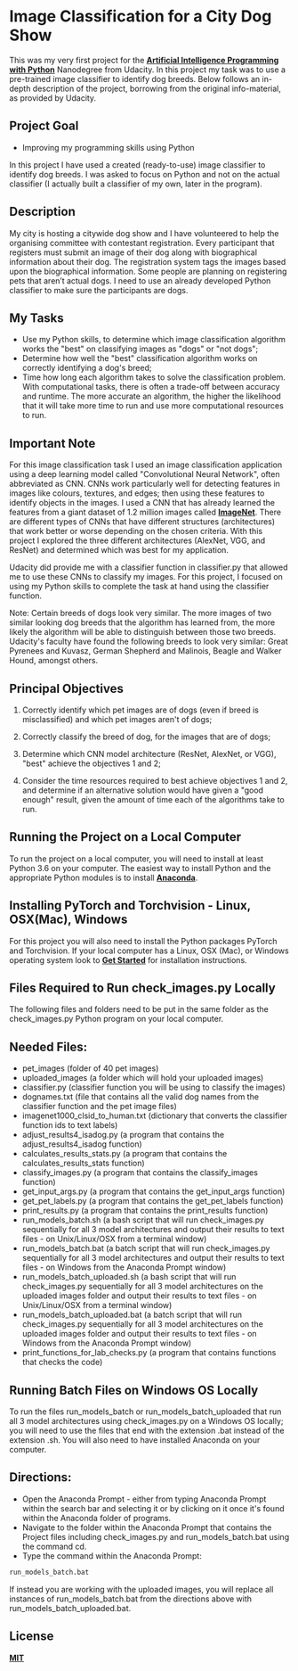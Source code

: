 # Image Classification for a City Dog Show

This was my very first project for the __[Artificial Intelligence Programming with Python](https://eu.udacity.com/course/ai-programming-python-nanodegree--nd089)__ Nanodegree from Udacity. In this project my task was to use a pre-trained image classifier to identify dog breeds. Below follows an in-depth description of the project, borrowing from the original info-material, as provided by Udacity.

## Project Goal

- Improving my programming skills using Python

In this project I have used a created (ready-to-use) image classifier to identify dog breeds. I was asked to focus on Python and not on the actual classifier (I actually built a classifier of my own, later in the program).

## Description

My city is hosting a citywide dog show and I have volunteered to help the organising committee with contestant registration. Every participant that registers must submit an image of their dog along with biographical information about their dog. The registration system tags the images based upon the biographical information. Some people are planning on registering pets that aren’t actual dogs. I need to use an already developed Python classifier to make sure the participants are dogs.

## My Tasks
- Use my Python skills, to determine which image classification algorithm works the "best" on classifying images as "dogs" or "not dogs";
- Determine how well the "best" classification algorithm works on correctly identifying a dog's breed;
- Time how long each algorithm takes to solve the classification problem. With computational tasks, there is often a trade-off between accuracy and runtime. The more accurate an algorithm, the higher the likelihood that it will take more time to run and use more computational resources to run.

## Important Note
For this image classification task I used an image classification application using a deep learning model called "Convolutional Neural Network", often abbreviated as CNN. CNNs work particularly well for detecting features in images like colours, textures, and edges; then using these features to identify objects in the images. I used a CNN that has already learned the features from a giant dataset of 1.2 million images called __[ImageNet](http://www.image-net.org)__. There are different types of CNNs that have different structures (architectures) that work better or worse depending on the chosen criteria. With this project I explored the three different architectures (AlexNet, VGG, and ResNet) and determined which was best for my application.

Udacity did provide me with a classifier function in classifier.py that allowed me to use these CNNs to classify my images. For this project, I focused on using my Python skills to complete the task at hand using the classifier function.

Note: Certain breeds of dogs look very similar. The more images of two similar looking dog breeds that the algorithm has learned from, the more likely the algorithm will be able to distinguish between those two breeds. Udacity's faculty have found the following breeds to look very similar: Great Pyrenees and Kuvasz, German Shepherd and Malinois, Beagle and Walker Hound, amongst others.

## Principal Objectives
1. Correctly identify which pet images are of dogs (even if breed is misclassified) and which pet images aren't of dogs;

2. Correctly classify the breed of dog, for the images that are of dogs;

3. Determine which CNN model architecture (ResNet, AlexNet, or VGG), "best" achieve the objectives 1 and 2;

4. Consider the time resources required to best achieve objectives 1 and 2, and determine if an alternative solution would have given a "good enough" result, given the amount of time each of the algorithms take to run.

## Running the Project on a Local Computer

To run the project on a local computer, you will need to install at least Python 3.6 on your computer. The easiest way to install Python and the appropriate Python modules is to install __[Anaconda](https://www.anaconda.com/download)__.

## Installing PyTorch and Torchvision - Linux, OSX(Mac), Windows

For this project you will also need to install the Python packages PyTorch and Torchvision. If your local computer has a Linux, OSX (Mac), or Windows operating system look to __[Get Started](https://pytorch.org)__ for installation instructions.  

## Files Required to Run check_images.py Locally

The following files and folders need to be put in the same folder as the check_images.py Python program on your local computer.

## Needed Files:

- pet_images (folder of 40 pet images)
- uploaded_images (a folder which will hold your uploaded images)
- classifier.py (classifier function you will be using to classify the images)
- dognames.txt (file that contains all the valid dog names from the classifier function and the pet image files)
- imagenet1000_clsid_to_human.txt (dictionary that converts the classifier function ids to text labels)
- adjust_results4_isadog.py (a program that contains the adjust_results4_isadog function)
- calculates_results_stats.py (a program that contains the calculates_results_stats function)
- classify_images.py (a program that contains the classify_images function)
- get_input_args.py (a program that contains the get_input_args function)
- get_pet_labels.py (a program that contains the get_pet_labels function)
- print_results.py (a program that contains the print_results function)
- run_models_batch.sh (a bash script that will run check_images.py sequentially for all 3 model architectures and output their results to text files - on Unix/Linux/OSX from a terminal window)
- run_models_batch.bat (a batch script that will run check_images.py sequentially for all 3 model architectures and output their results to text files - on Windows from the Anaconda Prompt window)
- run_models_batch_uploaded.sh (a bash script that will run check_images.py sequentially for all 3 model architectures on the uploaded images folder and output their results to text files - on Unix/Linux/OSX from a terminal window)
- run_models_batch_uploaded.bat (a batch script that will run check_images.py sequentially for all 3 model architectures on the uploaded images folder and output their results to text files - on Windows from the Anaconda Prompt window)
- print_functions_for_lab_checks.py (a program that contains functions that checks the code)

## Running Batch Files on Windows OS Locally

To run the files run_models_batch or run_models_batch_uploaded that run all 3 model architectures using check_images.py on a Windows OS locally; you will need to use the files that end with the extension .bat instead of the extension .sh. You will also need to have installed Anaconda on your computer.

## Directions:
- Open the Anaconda Prompt - either from typing Anaconda Prompt within the search bar and selecting it or by clicking on it once it's found within the Anaconda folder of programs.
- Navigate to the folder within the Anaconda Prompt that contains the Project files including check_images.py and run_models_batch.bat using the command cd.
- Type the command within the Anaconda Prompt:
```bash
run_models_batch.bat
```

If instead you are working with the uploaded images, you will replace all instances of run_models_batch.bat from the directions above with run_models_batch_uploaded.bat.

## License
__[MIT](https://github.com/chrismartinis/classify_images/blob/master/LICENSE)__
